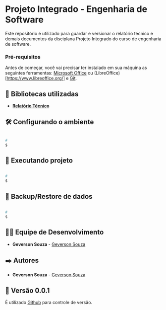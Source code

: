 # Projeto Integrado - Engenharia de Software
Este repositório é utilizado para guardar e versionar o relatório técnico e demais documentos da disciplana Projeto Integrado do curso de engenharia de software.

### Pré-requisitos

Antes de começar, você vai precisar ter instalado em sua máquina as seguintes ferramentas:
[Microsoft Office](https://www.microsoft.com/pt-br/microsoft-365) ou (LibreOffice)[https://www.libreoffice.org/]  e [Git](https://git-scm.com). 

## 🔧 Bibliotecas utilizadas

* **[Relatório Técnico](https://github.com/srgeverson/projeto-integrado)**


## 🛠️ Configurando o ambiente

```bash

# 
$ 

```

## 🎲 Executando projeto

```bash

# 
$ 

```

## 📃 Backup/Restore de dados

```bash

# 
$ 

```

## 👨‍💻 Equipe de Desenvolvimento

* **Geverson Souza** - [Geverson Souza](https://www.linkedin.com/in/srgeverson/)
## ✒️ Autores

* **Geverson Souza** - [Geverson Souza](https://www.linkedin.com/in/srgeverson/)

## 📌 Versão 0.0.1

É utilizado [Github](https://github.com/) para controle de versão.
